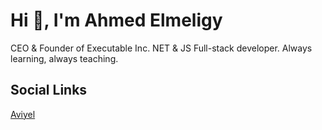 # Hi 👋, I'm Ahmed Elmeligy
CEO & Founder of Executable Inc. NET & JS Full-stack developer. Always learning, always teaching.

## Social Links
[Aviyel](https://aviyel.com/@nullforest)




<!--
**NullForest/NullForest** is a ✨ _special_ ✨ repository because its `README.md` (this file) appears on your GitHub profile.

Here are some ideas to get you started:

- 🔭 I’m currently working on ...
- 🌱 I’m currently learning ...
- 👯 I’m looking to collaborate on ...
- 🤔 I’m looking for help with ...
- 💬 Ask me about ...
- 📫 How to reach me: ...
- 😄 Pronouns: ...
- ⚡ Fun fact: ...
-->
